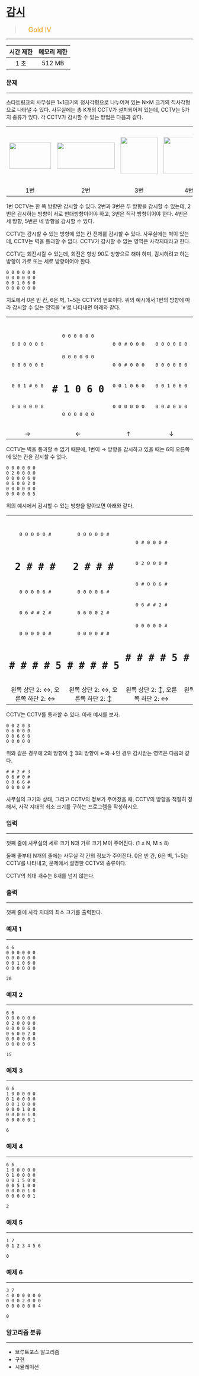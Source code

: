 # [감시](https://www.acmicpc.net/problem/15683)

> <img src="https://d2gd6pc034wcta.cloudfront.net/tier/12.svg" width="16" heigth="21" style = "vertical-align: middle;"/>&nbsp;<span style="font-size: 18px; color: #ec9a00;">Gold IV</span>

***

<div align="center">

|시간 제한|메모리 제한|
|:---:|:---:|
|1 초 |512 MB|

</div>

### 문제

***

스타트링크의 사무실은 1×1크기의 정사각형으로 나누어져 있는 N×M 크기의 직사각형으로 나타낼 수 있다. 사무실에는 총 K개의 CCTV가 설치되어져 있는데, CCTV는 5가지 종류가 있다. 각 CCTV가 감시할 수 있는 방법은 다음과 같다.

<table class="table table table-bordered" style="width: 100%;">
<tbody>
<tr>
<td style="width: 20%; text-align: center; vertical-align: middle;"><img alt="" src="https://onlinejudgeimages.s3-ap-northeast-1.amazonaws.com/problem/15683/1.png" style="width: 113px; height: 70px;"/></td>
<td style="width: 20%; text-align: center;vertical-align: middle;"><img alt="" src="https://onlinejudgeimages.s3-ap-northeast-1.amazonaws.com/problem/15683/2.png" style="width: 156px; height: 70px;"/></td>
<td style="width: 20%; text-align: center;vertical-align: middle;"><img alt="" src="https://onlinejudgeimages.s3-ap-northeast-1.amazonaws.com/problem/15683/3.png" style="width: 100px; height: 100px;"/></td>
<td style="width: 20%; text-align: center;vertical-align: middle;"><img alt="" src="https://onlinejudgeimages.s3-ap-northeast-1.amazonaws.com/problem/15683/4.png" style="width: 138px; height: 100px;"/></td>
<td style="width: 20%; text-align: center;vertical-align: middle;"><img alt="" src="https://onlinejudgeimages.s3-ap-northeast-1.amazonaws.com/problem/15683/5.png" style="width: 149px; height: 150px;"/></td>
</tr>
<tr>
<td style="width: 20%; text-align: center;">1번</td>
<td style="width: 20%; text-align: center;">2번</td>
<td style="width: 20%; text-align: center;">3번</td>
<td style="width: 20%; text-align: center;">4번</td>
<td style="width: 20%; text-align: center;">5번</td>
</tr>
</tbody>
</table>

1번 CCTV는 한 쪽 방향만 감시할 수 있다. 2번과 3번은 두 방향을 감시할 수 있는데, 2번은 감시하는 방향이 서로 반대방향이어야 하고, 3번은 직각 방향이어야 한다. 4번은 세 방향, 5번은 네 방향을 감시할 수 있다.

CCTV는 감시할 수 있는 방향에 있는 칸 전체를 감시할 수 있다. 사무실에는 벽이 있는데, CCTV는 벽을 통과할 수 없다. CCTV가 감시할 수 없는 영역은 사각지대라고 한다.

CCTV는 회전시킬 수 있는데, 회전은 항상 90도 방향으로 해야 하며, 감시하려고 하는 방향이 가로 또는 세로 방향이어야 한다.

```
0 0 0 0 0 0
0 0 0 0 0 0
0 0 1 0 6 0
0 0 0 0 0 0
```

지도에서 0은 빈 칸, 6은 벽, 1~5는 CCTV의 번호이다. 위의 예시에서 1번의 방향에 따라 감시할 수 있는 영역을 '<code>#</code>'로 나타내면 아래와 같다.

<table class="table table table-bordered" style="width: 100%;">
<tbody>
<tr>
<td style="width: 25%; text-align: center;">
<pre>
0 0 0 0 0 0
0 0 0 0 0 0
0 0 1 # 6 0
0 0 0 0 0 0</pre>
</td>
<td style="width: 25%; text-align: center;">
<pre>
0 0 0 0 0 0
0 0 0 0 0 0
# # 1 0 6 0
0 0 0 0 0 0</pre>
</td>
<td style="width: 25%; text-align: center;">
<pre>
0 0 # 0 0 0
0 0 # 0 0 0
0 0 1 0 6 0
0 0 0 0 0 0</pre>
</td>
<td style="width: 25%; text-align: center;">
<pre>
0 0 0 0 0 0
0 0 0 0 0 0
0 0 1 0 6 0
0 0 # 0 0 0</pre>
</td>
</tr>
<tr>
<td style="width: 25%; text-align: center;">→</td>
<td style="width: 25%; text-align: center;">←</td>
<td style="width: 25%; text-align: center;">↑</td>
<td style="width: 25%; text-align: center;">↓</td>
</tr>
</tbody>
</table>

CCTV는 벽을 통과할 수 없기 때문에, 1번이 → 방향을 감시하고 있을 때는 6의 오른쪽에 있는 칸을 감시할 수 없다.

```
0 0 0 0 0 0
0 2 0 0 0 0
0 0 0 0 6 0
0 6 0 0 2 0
0 0 0 0 0 0
0 0 0 0 0 5
```

위의 예시에서 감시할 수 있는 방향을 알아보면 아래와 같다.

<table class="table table table-bordered" style="width: 100%;">
<tbody>
<tr>
<td style="width: 25%; text-align: center;">
<pre>
0 0 0 0 0 #
# 2 # # # #
0 0 0 0 6 #
0 6 # # 2 #
0 0 0 0 0 #
# # # # # 5</pre>
</td>
<td style="width: 25%; text-align: center;">
<pre>
0 0 0 0 0 #
# 2 # # # #
0 0 0 0 6 #
0 6 0 0 2 #
0 0 0 0 # #
# # # # # 5</pre>
</td>
<td style="width: 25%; text-align: center;">
<pre>
0 # 0 0 0 #
0 2 0 0 0 #
0 # 0 0 6 #
0 6 # # 2 #
0 0 0 0 0 #
# # # # # 5</pre>
</td>
<td style="width: 25%; text-align: center;">
<pre>
0 # 0 0 0 #
0 2 0 0 0 #
0 # 0 0 6 #
0 6 0 0 2 #
0 0 0 0 # #
# # # # # 5</pre>
</td>
</tr>
<tr>
<td style="width: 25%; text-align: center;">왼쪽 상단 2: ↔, 오른쪽 하단 2: ↔</td>
<td style="width: 25%; text-align: center;">왼쪽 상단 2: ↔, 오른쪽 하단 2: ↕</td>
<td style="width: 25%; text-align: center;">왼쪽 상단 2: ↕, 오른쪽 하단 2: ↔</td>
<td style="width: 25%; text-align: center;">왼쪽 상단 2: ↕, 오른쪽 하단 2: ↕</td>
</tr>
</tbody>
</table>

CCTV는 CCTV를 통과할 수 있다. 아래 예시를 보자.

```
0 0 2 0 3
0 6 0 0 0
0 0 6 6 0
0 0 0 0 0
```

위와 같은 경우에 2의 방향이 ↕ 3의 방향이 ←와 ↓인 경우 감시받는 영역은 다음과 같다.

```
# # 2 # 3
0 6 # 0 #
0 0 6 6 #
0 0 0 0 #
```

사무실의 크기와 상태, 그리고 CCTV의 정보가 주어졌을 때, CCTV의 방향을 적절히 정해서, 사각 지대의 최소 크기를 구하는 프로그램을 작성하시오.

### 입력

***

첫째 줄에 사무실의 세로 크기 N과 가로 크기 M이 주어진다. (1 ≤ N, M ≤ 8)

둘째 줄부터 N개의 줄에는 사무실 각 칸의 정보가 주어진다. 0은 빈 칸, 6은 벽, 1~5는 CCTV를 나타내고, 문제에서 설명한 CCTV의 종류이다. 

CCTV의 최대 개수는 8개를 넘지 않는다.

### 출력

***

첫째 줄에 사각 지대의 최소 크기를 출력한다.

### 예제 1

***

```
4 6
0 0 0 0 0 0
0 0 0 0 0 0
0 0 1 0 6 0
0 0 0 0 0 0
```

```
20
```

### 예제 2

***

```
6 6
0 0 0 0 0 0
0 2 0 0 0 0
0 0 0 0 6 0
0 6 0 0 2 0
0 0 0 0 0 0
0 0 0 0 0 5
```

```
15
```

### 예제 3

***

```
6 6
1 0 0 0 0 0
0 1 0 0 0 0
0 0 1 0 0 0
0 0 0 1 0 0
0 0 0 0 1 0
0 0 0 0 0 1
```

```
6
```

### 예제 4

***

```
6 6
1 0 0 0 0 0
0 1 0 0 0 0
0 0 1 5 0 0
0 0 5 1 0 0
0 0 0 0 1 0
0 0 0 0 0 1
```

```
2
```

### 예제 5

***

```
1 7
0 1 2 3 4 5 6
```

```
0
```

### 예제 6

***

```
3 7
4 0 0 0 0 0 0
0 0 0 2 0 0 0
0 0 0 0 0 0 4
```

```
0
```

### 알고리즘 분류

***

* 브루트포스 알고리즘
* 구현
* 시뮬레이션

